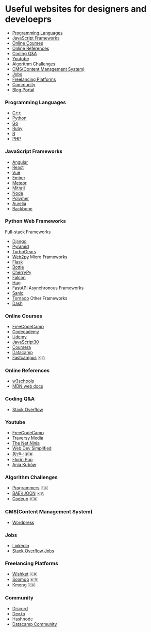 # Useful websites for designers and develoeprs
* [Programming Languages](#programming-languages)
* [JavaScript Frameworks](#javascript-frameworks)
* [Online Courses](#online-courses)
* [Online References](#online-references)
* [Coding Q&A](#coding-qa)
* [Youtube](#youtube)
* [Algorithm Challenges](#algorithm-challenges)
* [CMS(Content Management System)](#cmscontent-management-system)
* [Jobs](#jobs)
* [Freelancing Platforms](#freelancing-platforms)
* [Community](#community)
* [Blog Portal](#blog-portal)

### Programming Languages
* [C++](https://isocpp.org/)
* [Python](https://www.python.org/)
* [Go](https://golang.org/)
* [Ruby](https://www.ruby-lang.org/en/)
* [R](https://www.r-project.org/)
* [PHP](https://www.php.net/)

### JavaScript Frameworks
* [Angular](https://angular.io/)
* [React](https://reactjs.org/)
* [Vue](https://vuejs.org/)
* [Ember](https://emberjs.com/)
* [Meteor](https://www.meteor.com/)
* [Mithril](https://mithril.js.org/)
* [Node](https://nodejs.org/en/)
* [Polymer](https://www.polymer-project.org/)
* [Aurelia](https://aurelia.io/)
* [Backbone](https://backbonejs.org/)

### Python Web Frameworks 
Full-stack Frameworks
* [Django](https://www.djangoproject.com/)
* [Pyramid](https://trypyramid.com/)
* [TurboGears](https://www.turbogears.org/)
* [Web2py](http://www.web2py.com/)
Micro Frameworks
* [Flask](https://flask.palletsprojects.com/en/1.1.x/)
* [Bottle](http://bottlepy.org/docs/dev/index.html)
* [CherryPy](https://cherrypy.org/)
* [Falcon](https://falconframework.org/)
* [Hug](http://www.hug.rest/)
* [FastAPI](https://fastapi.tiangolo.com/)
Asynchronous Frameworks
* [Sanic](https://sanic.readthedocs.io/en/latest/)
* [Tornado](https://www.tornadoweb.org/en/latest/)
Other Frameworks
* [Dash](https://plotly.com/dash/)

### Online Courses
* [FreeCodeCamp](https://www.freecodecamp.org/)
* [Codecademy](https://www.codecademy.com/)
* [Udemy](https://www.udemy.com/)
* [JavaScript30](https://javascript30.com/)
* [Coursera](https://www.coursera.org/)
* [Datacamp](https://www.datacamp.com/)
* [Fastcampus](https://fastcampus.co.kr/) :kr:

### Online References
* [w3schools](https://www.w3schools.com/)
* [MDN web docs](https://developer.mozilla.org/)

### Coding Q&A
* [Stack Overflow](https://stackoverflow.com/)

### Youtube
* [FreeCodeCamp](https://www.youtube.com/channel/UC8butISFwT-Wl7EV0hUK0BQ)
* [Traversy Media](https://www.youtube.com/channel/UC29ju8bIPH5as8OGnQzwJyA)
* [The Net Ninja](https://www.youtube.com/channel/UCW5YeuERMmlnqo4oq8vwUpg)
* [Web Dev Simplified](https://www.youtube.com/channel/UCFbNIlppjAuEX4znoulh0Cw)
* [동빈나](https://www.youtube.com/channel/UChflhu32f5EUHlY7_SetNWw) :kr:
* [Florin Pop](https://www.youtube.com/channel/UCeU-1X402kT-JlLdAitxSMA)
* [Ania Kubów](https://www.youtube.com/channel/UC5DNytAJ6_FISueUfzZCVsw)

### Algorithm Challenges
* [Programmers](https://programmers.co.kr/) :kr:
* [BAEKJOON](https://www.acmicpc.net/) :kr:
* [Codeup](https://codeup.kr/) :kr:

### CMS(Content Management System)
* [Wordpress](https://wordpress.com/)

### Jobs
* [Linkedin](https://www.linkedin.com/)
* [Stack Overflow Jobs](https://stackoverflow.com/jobs)

### Freelancing Platforms
* [Wishket](https://www.wishket.com/) :kr:
* [Soomgo](https://soomgo.com/) :kr:
* [Kmong](https://kmong.com/) :kr:

### Community
* [Discord](https://discord.com/)
* [Dev.to](https://dev.to/)
* [Hashnode](https://hashnode.com/)
* [Datacamp Community](https://www.datacamp.com/community)
